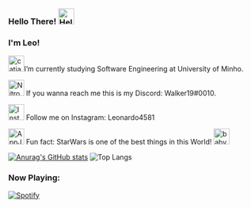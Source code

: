 ### Hello There! <a href="https://emoji.gg/emoji/7715-hello"><img src="https://emoji.gg/assets/emoji/7715-hello.png" width="32px" height="32px" alt="Hello"></a>

### I'm Leo!

<a href="https://emoji.gg/emoji/5629-catjam-cry"><img src="https://emoji.gg/assets/emoji/5629-catjam-cry.gif" width="32px" height="32px" alt="catjam_cry"></a>I’m currently studying Software Engineering at University of Minho.

<a href="https://emoji.gg/emoji/3190-nitrobadgesroll"><img src="https://emoji.gg/assets/emoji/3190-nitrobadgesroll.gif" width="32px" height="32px" alt="NitroBadgesRoll"></a> If you wanna reach me this is my Discord: Walker19#0010.

<a href="https://emoji.gg/emoji/4893_Instagram_Logo"><img src="https://emoji.gg/assets/emoji/4893_Instagram_Logo.png" width="32px" height="32px" alt="Instagram_Logo"></a> Follow me on Instagram: Leonardo4581

<a href="https://emoji.gg/emoji/9756_AppJedi"><img src="https://emoji.gg/assets/emoji/9756_AppJedi.gif" width="32px" height="32px" alt="AppJedi"></a> Fun fact: StarWars is one of the best things in this World! <a href="https://emoji.gg/emoji/2333-baby-yoda-force"><img src="https://emoji.gg/assets/emoji/2333-baby-yoda-force.png" width="32px" height="32px" alt="baby_yoda_force"></a>

[![Anurag's GitHub stats](https://github-readme-stats.vercel.app/api?username=Leonardo1924&show_icons=true&theme=gotham)](https://github.com/anuraghazra/github-readme-stats) ![Top Langs](https://github-readme-stats.vercel.app/api/top-langs/?username=Leonardo1924&layout=compact&theme=gotham)

<h3 align="left">Now Playing:</h3>

[![Spotify](https://https://novatorem-phi-topaz.vercel.app.vercel.app/api/spotify)](https://open.spotify.com/user/melwwt1dl1y0m19x8k1c44eim)
